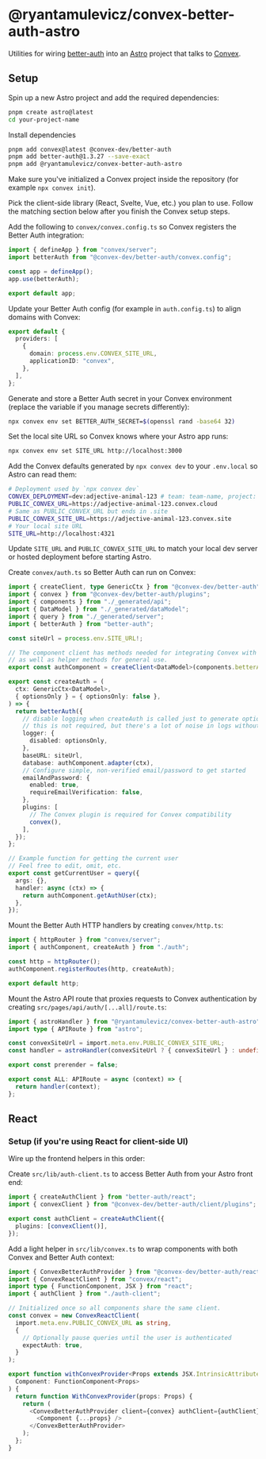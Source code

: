 # @ryantamulevicz/convex-better-auth-astro

Utilities for wiring [better-auth](https://github.com/better-auth/better-auth) into an [Astro](https://astro.build/) project that talks to [Convex](https://convex.dev/).

## Setup

Spin up a new Astro project and add the required dependencies:

```bash
pnpm create astro@latest
cd your-project-name
```
Install dependencies
```bash
pnpm add convex@latest @convex-dev/better-auth
pnpm add better-auth@1.3.27 --save-exact
pnpm add @ryantamulevicz/convex-better-auth-astro
```

Make sure you've initialized a Convex project inside the repository (for example `npx convex init`).

Pick the client-side library (React, Svelte, Vue, etc.) you plan to use. Follow the matching section below after you finish the Convex setup steps.

Add the following to `convex/convex.config.ts` so Convex registers the Better Auth integration:

```ts
import { defineApp } from "convex/server";
import betterAuth from "@convex-dev/better-auth/convex.config";

const app = defineApp();
app.use(betterAuth);

export default app;
```

Update your Better Auth config (for example in `auth.config.ts`) to align domains with Convex:

```ts
export default {
  providers: [
    {
      domain: process.env.CONVEX_SITE_URL,
      applicationID: "convex",
    },
  ],
};
```

Generate and store a Better Auth secret in your Convex environment (replace the variable if you manage secrets differently):

```bash
npx convex env set BETTER_AUTH_SECRET=$(openssl rand -base64 32)
```

Set the local site URL so Convex knows where your Astro app runs:

```bash
npx convex env set SITE_URL http://localhost:3000
```

Add the Convex defaults generated by `npx convex dev` to your `.env.local` so Astro can read them:

```bash
# Deployment used by `npx convex dev`
CONVEX_DEPLOYMENT=dev:adjective-animal-123 # team: team-name, project: project-name
PUBLIC_CONVEX_URL=https://adjective-animal-123.convex.cloud
# Same as PUBLIC_CONVEX_URL but ends in .site
PUBLIC_CONVEX_SITE_URL=https://adjective-animal-123.convex.site
# Your local site URL
SITE_URL=http://localhost:4321
```

Update `SITE_URL` and `PUBLIC_CONVEX_SITE_URL` to match your local dev server or hosted deployment before starting Astro.

Create `convex/auth.ts` so Better Auth can run on Convex:

```ts
import { createClient, type GenericCtx } from "@convex-dev/better-auth";
import { convex } from "@convex-dev/better-auth/plugins";
import { components } from "./_generated/api";
import { DataModel } from "./_generated/dataModel";
import { query } from "./_generated/server";
import { betterAuth } from "better-auth";

const siteUrl = process.env.SITE_URL!;

// The component client has methods needed for integrating Convex with Better Auth,
// as well as helper methods for general use.
export const authComponent = createClient<DataModel>(components.betterAuth);

export const createAuth = (
  ctx: GenericCtx<DataModel>,
  { optionsOnly } = { optionsOnly: false },
) => {
  return betterAuth({
    // disable logging when createAuth is called just to generate options.
    // this is not required, but there's a lot of noise in logs without it.
    logger: {
      disabled: optionsOnly,
    },
    baseURL: siteUrl,
    database: authComponent.adapter(ctx),
    // Configure simple, non-verified email/password to get started
    emailAndPassword: {
      enabled: true,
      requireEmailVerification: false,
    },
    plugins: [
      // The Convex plugin is required for Convex compatibility
      convex(),
    ],
  });
};

// Example function for getting the current user
// Feel free to edit, omit, etc.
export const getCurrentUser = query({
  args: {},
  handler: async (ctx) => {
    return authComponent.getAuthUser(ctx);
  },
});
```

Mount the Better Auth HTTP handlers by creating `convex/http.ts`:

```ts
import { httpRouter } from "convex/server";
import { authComponent, createAuth } from "./auth";

const http = httpRouter();
authComponent.registerRoutes(http, createAuth);

export default http;
```
Mount the Astro API route that proxies requests to Convex authentication by creating `src/pages/api/auth/[...all]/route.ts`:

```ts
import { astroHandler } from "@ryantamulevicz/convex-better-auth-astro";
import type { APIRoute } from "astro";

const convexSiteUrl = import.meta.env.PUBLIC_CONVEX_SITE_URL;
const handler = astroHandler(convexSiteUrl ? { convexSiteUrl } : undefined);

export const prerender = false;

export const ALL: APIRoute = async (context) => {
  return handler(context);
};
```

## React

### Setup (if you're using React for client-side UI)

Wire up the frontend helpers in this order:

Create `src/lib/auth-client.ts` to access Better Auth from your Astro front end:

```ts
import { createAuthClient } from "better-auth/react";
import { convexClient } from "@convex-dev/better-auth/client/plugins";

export const authClient = createAuthClient({
  plugins: [convexClient()],
});
```

Add a light helper in `src/lib/convex.ts` to wrap components with both Convex and Better Auth context:

```ts
import { ConvexBetterAuthProvider } from "@convex-dev/better-auth/react";
import { ConvexReactClient } from "convex/react";
import type { FunctionComponent, JSX } from "react";
import { authClient } from "./auth-client";

// Initialized once so all components share the same client.
const convex = new ConvexReactClient(
  import.meta.env.PUBLIC_CONVEX_URL as string,
  {
    // Optionally pause queries until the user is authenticated
    expectAuth: true,
  }
);

export function withConvexProvider<Props extends JSX.IntrinsicAttributes>(
  Component: FunctionComponent<Props>
) {
  return function WithConvexProvider(props: Props) {
    return (
      <ConvexBetterAuthProvider client={convex} authClient={authClient}>
        <Component {...props} />
      </ConvexBetterAuthProvider>
    );
  };
}
```
